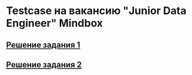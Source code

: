 # Testcase на вакансию "Junior Data Engineer" Mindbox

## [Решение задания 1](./task1)
## [Решение задания 2](./task2)